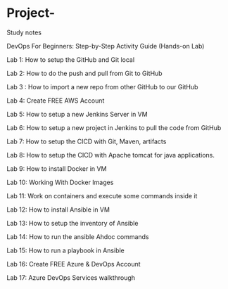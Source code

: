 # Project-
Study notes 

DevOps For Beginners: Step-by-Step Activity Guide (Hands-on Lab)

Lab 1: How to setup the GitHub and Git local 

Lab 2: How to do the push and pull from Git to GitHub

Lab 3 : How to import a new repo from other GitHub to our GitHub

Lab 4: Create FREE AWS Account

Lab 5: How to setup a new Jenkins Server in VM

Lab 6: How to setup a new project in Jenkins to pull the code from GitHub

Lab 7: How to setup the CICD with Git, Maven, artifacts

Lab 8: How to setup the CICD with Apache tomcat for java applications.

Lab 9: How to install Docker in VM

Lab 10: Working With Docker Images

Lab 11: Work on containers and execute some commands inside it

Lab 12: How to install Ansible in VM

Lab 13: How to setup the inventory of Ansible

Lab 14: How to run the ansible Ahdoc commands

Lab 15: How to run a playbook in Ansible

Lab 16: Create FREE Azure & DevOps Account

Lab 17: Azure DevOps Services walkthrough
